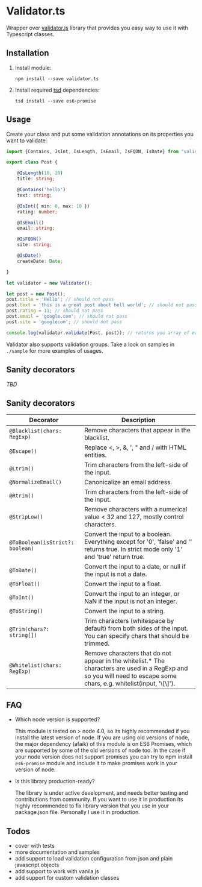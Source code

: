 # Validator.ts

Wrapper over [validator.js][1] library that provides you easy way to use it with Typescript classes.

## Installation

1. Install module:

    `npm install --save validator.ts`

2. Install required [tsd](http://definitelytyped.org/tsd/) dependencies:

    `tsd install --save es6-promise`

## Usage

Create your class and put some validation annotations on its properties you want to validate:

```typescript
import {Contains, IsInt, IsLength, IsEmail, IsFQDN, IsDate} from "validator.ts/ValidationAnnotations";

export class Post {

    @IsLength(10, 20)
    title: string;

    @Contains('hello')
    text: string;

    @IsInt({ min: 0, max: 10 })
    rating: number;

    @IsEmail()
    email: string;

    @IsFQDN()
    site: string;

    @IsDate()
    createDate: Date;

}

let validator = new Validator();

let post = new Post();
post.title = 'Hello'; // should not pass
post.text = 'this is a great post about hell world'; // should not pass
post.rating = 11; // should not pass
post.email = 'google.com'; // should not pass
post.site = 'googlecom'; // should not pass

console.log(validator.validate(Post, post)); // returns you array of errors for fields that didn't pass validation
```

Validator also supports validation groups.
Take a look on samples in `./sample` for more examples of usages.

## Sanity decorators

*TBD*

## Sanity decorators

| Decorator                        | Description                                                                                                                                                             |
|----------------------------------|-------------------------------------------------------------------------------------------------------------------------------------------------------------------------|
| `@Blacklist(chars: RegExp)`      | Remove characters that appear in the blacklist.                                                                                                                         |
| `@Escape()`                      | Replace <, >, &, ', " and / with HTML entities.                                                                                                                         |
| `@Ltrim()`                       | Trim characters from the left-side of the input.                                                                                                                        |
| `@NormalizeEmail()`              | Canonicalize an email address.                                                                                                                                          |
| `@Rtrim()`                       | Trim characters from the left-side of the input.                                                                                                                        |
| `@StripLow()`                    | Remove characters with a numerical value < 32 and 127, mostly control characters.                                                                                       |
| `@ToBoolean(isStrict?: boolean)` | Convert the input to a boolean. Everything except for '0', 'false' and '' returns true. In strict mode only '1' and 'true' return true.                                 |
| `@ToDate()`                      | Convert the input to a date, or null if the input is not a date.                                                                                                        |
| `@ToFloat()`                     | Convert the input to a float.                                                                                                                                           |
| `@ToInt()`                       | Convert the input to an integer, or NaN if the input is not an integer.                                                                                                 |
| `@ToString()`                    | Convert the input to a string.                                                                                                                                          |
| `@Trim(chars?: string[])`        | Trim characters (whitespace by default) from both sides of the input. You can specify chars that should be trimmed.                                                     |
| `@Whitelist(chars: RegExp)`      | Remove characters that do not appear in the whitelist.* The characters are used in a RegExp and so you will need to escape some chars, e.g. whitelist(input, '\\[\\]'). |

## FAQ

* Which node version is supported?

    This module is tested on > node 4.0, so its highly recommended if you install the latest version of node.
    If you are using old versions of node, the major dependency (afaik) of this module is on ES6 Promises, which are
    supported by some of the old versions of node too. In the case if your node version does not support promises you
    can try to npm install `es6-promise` module and include it to make promises work in your version of node.

* Is this library production-ready?

    The library is under active development, and needs better testing and contributions from community. If you want
    to use it in production its highly recommended to fix library version that you use in your package.json file.
    Personally I use it in production.

## Todos

* cover with tests
* more documentation and samples
* add support to load validation configuration from json and plain javascript objects 
* add support to work with vanila js
* add support for custom validation classes

[1]: https://github.com/chriso/validator.js